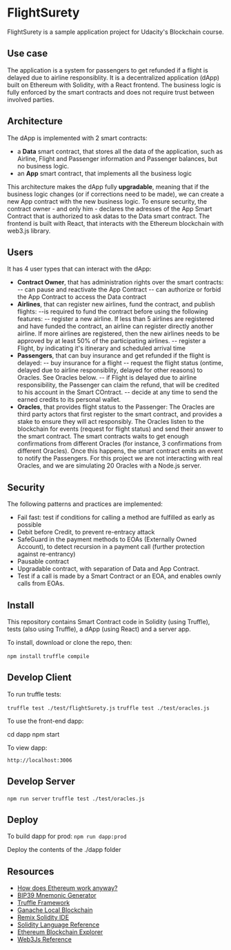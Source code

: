 # FlightSurety

FlightSurety is a sample application project for Udacity's Blockchain course.

## Use case
The application is a system for passengers to get refunded if a flight is delayed due to airline responsiblity.
It is a decentralized application (dApp) built on Ethereum with Solidity, with a React frontend. The business logic is fully enforced by the smart contracts and does not require trust between involved parties.
## Architecture
The dApp is implemented with 2 smart contracts:
- a **Data** smart contract, that stores all the data of the application, such as Airline, Flight and Passenger information and Passenger balances, but no business logic.
- an **App** smart contract, that implements all the business logic

This architecture makes the dApp fully **upgradable**, meaning that if the business logic changes (or if corrections need to be made), we can create a new App contract with the new business logic. To ensure security, the contract owner - and only him - declares the adresses of the App Smart Contract that is authorized to ask datas to the Data smart contract.
The frontend is built with React, that interacts with the Ethereum blockchain with web3.js library.

## Users
It has 4 user types that can interact with the dApp:
- **Contract Owner**, that has administration rights over the smart contracts:
-- can pause and reactivate the App Contract
-- can authorize or forbid the App Contract to access the Data contract
- **Airlines**, that can register new airlines, fund the contract, and publish flights:
--is required to fund the contract before using the following features:
-- register a new airline. If less than 5 airlines are registered and have funded the contract, an airline can register directly another airline. If more airlines are registered, then the new airlines needs to be approved by at least 50% of the participating airlines.
-- register a Flight, by indicating it's itinerary and scheduled arrival time
- **Passengers**, that can buy insurance and get refunded if the flight is delayed:
-- buy insurance for a flight
-- request the flight status (ontime, delayed due to airline responsiblity, delayed for other reasons) to Oracles. See Oracles below. 
-- if Flight is delayed due to airline responsibility, the Passenger can claim the refund, that will be credited to his account in the Smart COntract.
-- decide at any time to send the earned credits to its personal wallet.
- **Oracles**, that provides flight status to the Passenger:
The Oracles are third party actors that first register to the smart contract, and provides a stake to ensure they will act responsibly. The Oracles listen to the blockchain for events (request for flight status) and send their answer to the smart contract. The smart contracts waits to get enough confirmations from different Oracles (for instance, 3 confirmations from different Oracles). Once this happens, the smart contract emits an event to notify the Passengers.
For this project we are not interacting with real Oracles, and we are simulating 20 Oracles with a Node.js server.

## Security
The following patterns and practices are implemented:
- Fail fast: test if conditions for calling a method are fulfilled as early as possible
- Debit before Credit, to prevent re-entracy attack
- SafeGuard in the payment methods to EOAs (Externally Owned Account), to detect recursion in a payment call (further protection against re-entrancy)
- Pausable contract
- Upgradable contract, with separation of Data and App Contract.
- Test if a call is made by a Smart Contract or an EOA, and enables ownly calls from EOAs.


## Install

This repository contains Smart Contract code in Solidity (using Truffle), tests (also using Truffle), a dApp (using React) and a server app.

To install, download or clone the repo, then:

`npm install`
`truffle compile`

## Develop Client

To run truffle tests:

`truffle test ./test/flightSurety.js`
`truffle test ./test/oracles.js`

To use the front-end dapp:

cd dapp
npm start

To view dapp:

`http://localhost:3006`

## Develop Server

`npm run server`
`truffle test ./test/oracles.js`

## Deploy

To build dapp for prod:
`npm run dapp:prod`

Deploy the contents of the ./dapp folder


## Resources

* [How does Ethereum work anyway?](https://medium.com/@preethikasireddy/how-does-ethereum-work-anyway-22d1df506369)
* [BIP39 Mnemonic Generator](https://iancoleman.io/bip39/)
* [Truffle Framework](http://truffleframework.com/)
* [Ganache Local Blockchain](http://truffleframework.com/ganache/)
* [Remix Solidity IDE](https://remix.ethereum.org/)
* [Solidity Language Reference](http://solidity.readthedocs.io/en/v0.4.24/)
* [Ethereum Blockchain Explorer](https://etherscan.io/)
* [Web3Js Reference](https://github.com/ethereum/wiki/wiki/JavaScript-API)